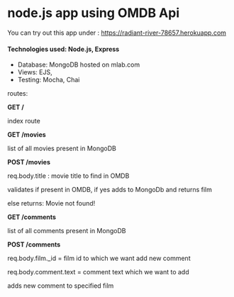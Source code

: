 # node.js app using OMDB Api 
You can try out this app under : https://radiant-river-78657.herokuapp.com

#### Technologies used: Node.js, Express
* Database: MongoDB hosted on mlab.com
* Views: EJS,
* Testing: Mocha, Chai

routes:

**GET /**

index route


**GET /movies**

list of all movies present in MongoDB


**POST /movies**

req.body.title : movie title to find in OMDB

validates if present in OMDB, if yes adds to MongoDb and returns film

else returns: Movie not found!


**GET /comments**

list of all comments present in MongoDB


**POST /comments**

req.body.film._id = film id to which we want add new comment

req.body.comment.text = comment text which we want to add

adds new comment to specified film
